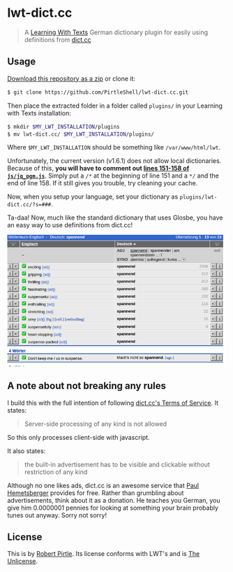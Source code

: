 # lwt-dict.cc

> A [Learning With Texts](https://github.com/lwt-project/lwt) German dictionary plugin for easily using definitions from [dict.cc](https://www.dict.cc/)

## Usage

[Download this repository as a zip](https://github.com/PirtleShell/lwt-dict.cc/archive/master.zip) or clone it:

```sh
$ git clone https://github.com/PirtleShell/lwt-dict.cc.git
```

Then place the extracted folder in a folder called `plugins/` in your Learning with Texts installation:

```sh
$ mkdir $MY_LWT_INSTALLATION/plugins
$ mv lwt-dict.cc/ $MY_LWT_INSTALLATION/plugins/
```

Where `$MY_LWT_INSTALLATION` should be something like `/var/www/html/lwt`.

Unfortunately, the current version (v1.6.1) does not allow local dictionaries. Because of this, **you will have to comment out [lines 151-158 of `js/jq_pgm.js`](https://github.com/lwt-project/lwt/blob/master/js/jq_pgm.js#L151)**. Simply put a `/*` at the beginning of line 151 and a `*/` and the end of line 158. If it still gives you trouble, try cleaning your cache.

Now, when you setup your language, set your dictionary as `plugins/lwt-dict.cc/?s=###`.

Ta-daa! Now, much like the standard dictionary that uses Glosbe, you have an easy way to use definitions from dict.cc!

![dict.cc plugin screenshot](https://github.com/PirtleShell/lwt-dict.cc/blob/master/spannend-screenshot.png)

## A note about not breaking any rules

I build this with the full intention of following [dict.cc's Terms of Service](https://www.dict.cc/?s=about%3Afaq#faq16). It states:

> Server-side processing of any kind is not allowed

So this only processes client-side with javascript.

It also states:

> the built-in advertisement has to be visible and clickable without restriction of any kind

Although no one likes ads, dict.cc is an awesome service that [Paul Hemetsberger](http://www.hemetsberger.com/) provides for free. Rather than grumbling about advertisements, think about it as a donation. He teaches you German, you give him 0.0000001 pennies for looking at something your brain probably tunes out anyway. Sorry not sorry!

## License

This is by [Robert Pirtle](https://pirtle.xyz). Its license conforms with LWT's and is [The Unlicense](http://choosealicense.com/licenses/unlicense/).
